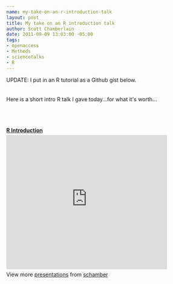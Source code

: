```yaml
--- 
name: my-take-on-an-r-introduction-talk
layout: post
title: My take on an R introduction talk
author: Scott Chamberlain
date: 2011-09-09 13:03:00 -05:00
tags: 
- openaccess
- Methods
- sciencetalks
- R
---
```

UPDATE: I put in an R tutorial as a Github gist below.<br /><br /><br />Here is a short intro R talk I gave today...for what it's worth...<br /><br /><br /><br /><div id="__ss_9195930" style="width: 425px;"><strong style="display: block; margin: 12px 0 4px;"><a href="http://www.slideshare.net/schamber/r-introduction" target="_blank" title="R Introduction">R Introduction</a></strong> <iframe frameborder="0" height="355" marginheight="0" marginwidth="0" scrolling="no" src="http://www.slideshare.net/slideshow/embed_code/9195930" width="425"></iframe> <br /><div style="padding: 5px 0 12px;">View more <a href="http://www.slideshare.net/" target="_blank">presentations</a> from <a href="http://www.slideshare.net/schamber" target="_blank">schamber</a> <br /><br /><br /><br /></div></div><script src="https://gist.github.com/1208321.js?file=Rintrotutorial.R"></script>
